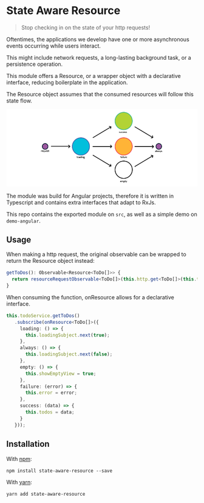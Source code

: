 # State Aware Resource

> Stop checking in on the state of your http requests!

Oftentimes, the applications we develop have one or more asynchronous events occurring while users interact. 

This might include network requests, a long-lasting background task, or a persistence operation.

This module offers a Resource, or a wrapper object with a declarative interface, reducing boilerplate in the application.

The Resource object assumes that the consumed resources will follow this state flow.

![Resource States](docs/resource-states.png)

The module was build for Angular projects, therefore it is written in Typescript and contains extra interfaces that adapt to RxJs.

This repo contains the exported module on `src`, as well as a simple demo on `demo-angular`.

## Usage
When making a http request, the original observable can be wrapped to return the Resource object instead:
```ts
getToDos(): Observable<Resource<ToDo[]>> {
  return resourceRequestObservable<ToDo[]>(this.http.get<ToDo[]>(this.todosUrl));
}
```

When consuming the function, onResource allows for a declarative interface. 
```ts
this.todoService.getToDos()
   .subscribe(onResource<ToDo[]>({
     loading: () => {
       this.loadingSubject.next(true);
     },
     always: () => {
       this.loadingSubject.next(false);
     },
     empty: () => {
       this.showEmptyView = true;
     },
     failure: (error) => {
       this.error = error;
     },
     success: (data) => {
       this.todos = data;
     }
   }));
```

## Installation

With [npm](https://npmjs.org/):

```shell
npm install state-aware-resource --save
```

With [yarn](https://yarnpkg.com/en/):

```shell
yarn add state-aware-resource
```
